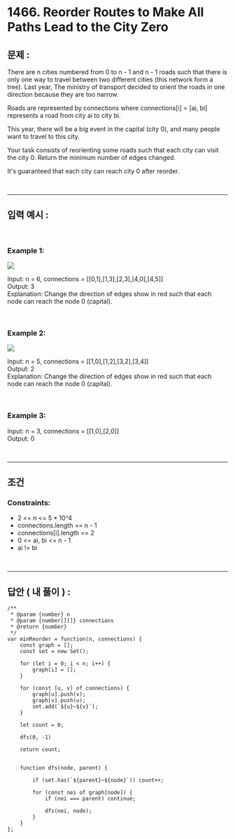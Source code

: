 # 1466. Reorder Routes to Make All Paths Lead to the City Zero

## 문제 :

There are n cities numbered from 0 to n - 1 and n - 1 roads such that there is only one way to travel between two different cities (this network form a tree). Last year, The ministry of transport decided to orient the roads in one direction because they are too narrow.

Roads are represented by connections where connections[i] = [ai, bi] represents a road from city ai to city bi.

This year, there will be a big event in the capital (city 0), and many people want to travel to this city.

Your task consists of reorienting some roads such that each city can visit the city 0. Return the minimum number of edges changed.

It's guaranteed that each city can reach city 0 after reorder.

<br/>

---

## 입력 예시 :

<br/>

### Example 1:

<img src = 'https://assets.leetcode.com/uploads/2020/05/13/sample_1_1819.png'>

<br/>

Input: n = 6, connections = [[0,1],[1,3],[2,3],[4,0],[4,5]]
<br/>
Output: 3
<br/>
Explanation: Change the direction of edges show in red such that each node can reach the node 0 (capital).

<br/>

### Example 2:

<img src = 'https://assets.leetcode.com/uploads/2020/05/13/sample_2_1819.png'>

<br/>

Input: n = 5, connections = [[1,0],[1,2],[3,2],[3,4]]
<br/>
Output: 2
<br/>
Explanation: Change the direction of edges show in red such that each node can reach the node 0 (capital).

<br/>

### Example 3:

Input: n = 3, connections = [[1,0],[2,0]]
<br/>
Output: 0

<br/>

---

## 조건

### Constraints:

- 2 <= n <= 5 \* 10^4
- connections.length == n - 1
- connections[i].length == 2
- 0 <= ai, bi <= n - 1
- ai != bi

<br/>

---

## 답안 ( 내 풀이 ) :

```
/**
 * @param {number} n
 * @param {number[][]} connections
 * @return {number}
 */
var minReorder = function(n, connections) {
    const graph = [];
    const set = new Set();

    for (let i = 0; i < n; i++) {
        graph[i] = [];
    }

    for (const [u, v] of connections) {
        graph[u].push(v);
        graph[v].push(u);
        set.add(`${u}~${v}`);
    }

    let count = 0;

    dfs(0, -1)

    return count;


    function dfs(node, parent) {

        if (set.has(`${parent}~${node}`)) count++;

        for (const nei of graph[node]) {
            if (nei === parent) continue;

            dfs(nei, node);
        }
    }
};
```
